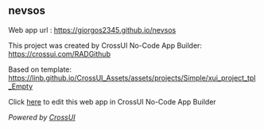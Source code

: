 ## nevsos
Web app url : https://giorgos2345.github.io/nevsos

This project was created by CrossUI No-Code App Builder: https://crossui.com/RADGithub

Based on template: https://linb.github.io/CrossUI_Assets/assets/projects/Simple/xui_project_tpl_Empty

Click [here](https://crossui.com/RADGithub/#!from=github&owner=giorgos2345&repo=nevsos) to edit this web app in CrossUI No-Code App Builder

<i>Powered by [CrossUI](https://crossui.com)</i>
